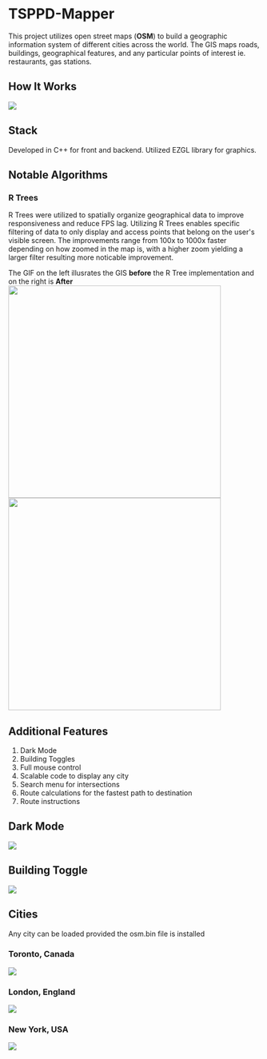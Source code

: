 # TSPPD-Mapper
This project utilizes open street maps (**OSM**) to build a geographic information system of different cities across the world. The GIS 
maps roads, buildings, geographical features, and any particular points of interest ie. restaurants, gas stations.
## How It Works
![](Demo%20Material/HowItWorks.gif)
## Stack
Developed in C++ for front and backend. Utilized EZGL library for graphics.
## Notable Algorithms
### R Trees
R Trees were utilized to spatially organize geographical data to improve responsiveness and reduce FPS lag. Utilizing R Trees enables specific filtering of data to only display and access points that belong on the user's visible screen. The improvements range from 100x to 1000x faster depending on how zoomed in the map is, with a higher zoom yielding a larger filter resulting more noticable improvement. 

The GIF on the left illusrates the GIS **before** the R Tree implementation and on the right is **After** 
 <img src="Demo%20Material/NoRtreeGif.gif" width="425"/>  <img src="Demo%20Material/RTreeGif.gif" width="425"/>
 

## Additional Features
1) Dark Mode
2) Building Toggles
3) Full mouse control
4) Scalable code to display any city 
5) Search menu for intersections
6) Route calculations for the fastest path to destination
7) Route instructions
## Dark Mode
![](Demo%20Material/mapper_toronto_darkmode.PNG)
## Building Toggle
![](Demo%20Material/mapper_toronto_darkmode_buildingstoggle.PNG)
## Cities
Any city can be loaded provided the osm.bin file is installed
### Toronto, Canada
![](Demo%20Material/mapper_toronto.PNG)
### London, England
![](Demo%20Material/mapper_london.PNG)
### New York, USA
![](Demo%20Material/mapper_NY.PNG)
